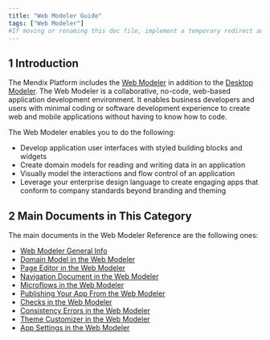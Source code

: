 ```yaml
---
title: "Web Modeler Guide"
tags: ["Web Modeler"]
#If moving or renaming this doc file, implement a temporary redirect and let the respective team know they should update the URL in the product. See Mapping to Products for more details.
---
```


## 1 Introduction 

The Mendix Platform includes the [Web Modeler](general-wm) in addition to the [Desktop Modeler](/refguide/desktop-modeler-overview). The Web Modeler is a collaborative, no-code, web-based application development environment. It enables business developers and users with minimal coding or software development experience to create  web and mobile applications without having to know how to code.

The Web Modeler enables you to do the following: 

* Develop application user interfaces with styled building blocks and widgets
* Create domain models for reading and writing data in an application
* Visually model the interactions and flow control of an application
* Leverage your enterprise design language to create engaging apps that conform to company standards beyond branding and theming 

## 2 Main Documents in This Category

The main documents in the Web Modeler Reference are the following ones:

* [Web Modeler General Info](general-wm) 
* [Domain Model in the Web Modeler](domain-models)
* [Page Editor in the Web Modeler](page-editor)
* [Navigation Document in the Web Modeler](navigation)
* [Microflows in the Web Modeler](microflows)
* [Publishing Your App From the Web Modeler](deployment-wm)
* [Checks in the Web Modeler](checks)
* [Consistency Errors in the Web Modeler](consistency-errors)
* [Theme Customizer in the Web Modeler](theme-customizer-wm)
* [App Settings in the Web Modeler](app-settings-wm)